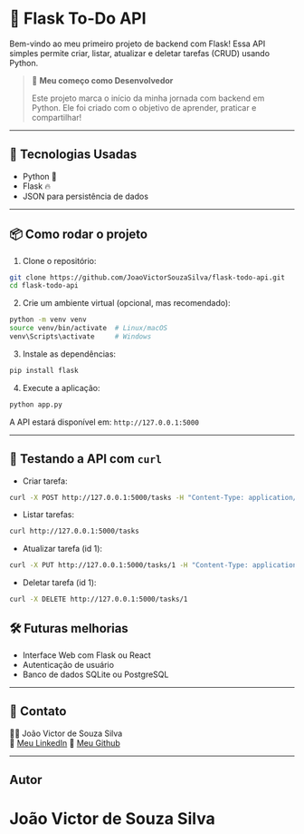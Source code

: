 # 🧠 Flask To-Do API

Bem-vindo ao meu primeiro projeto de backend com Flask! Essa API simples permite criar, listar, atualizar e deletar tarefas (CRUD) usando Python.

> 💬 **Meu começo como Desenvolvedor**
>
> Este projeto marca o início da minha jornada com backend em Python. Ele foi criado com o objetivo de aprender, praticar e compartilhar!

---

## 🚀 Tecnologias Usadas

- Python 🐍
- Flask 🔥
- JSON para persistência de dados

---

## 📦 Como rodar o projeto

1. Clone o repositório:
```bash
git clone https://github.com/JoaoVictorSouzaSilva/flask-todo-api.git
cd flask-todo-api
```

2. Crie um ambiente virtual (opcional, mas recomendado):
```bash
python -m venv venv
source venv/bin/activate  # Linux/macOS
venv\Scripts\activate     # Windows
```

3. Instale as dependências:
```bash
pip install flask
```

4. Execute a aplicação:
```bash
python app.py
```

A API estará disponível em: `http://127.0.0.1:5000`

---

## 🧪 Testando a API com `curl`

- Criar tarefa:
```bash
curl -X POST http://127.0.0.1:5000/tasks -H "Content-Type: application/json" -d "{\"title\": \"Nova tarefa\"}"
```

- Listar tarefas:
```bash
curl http://127.0.0.1:5000/tasks
```

- Atualizar tarefa (id 1):
```bash
curl -X PUT http://127.0.0.1:5000/tasks/1 -H "Content-Type: application/json" -d "{\"done\": true}"
```

- Deletar tarefa (id 1):
```bash
curl -X DELETE http://127.0.0.1:5000/tasks/1
```

## 🛠️ Futuras melhorias
- Interface Web com Flask ou React
- Autenticação de usuário
- Banco de dados SQLite ou PostgreSQL

---

## 📇 Contato

👨‍💻 João Victor de Souza Silva  
🔗 [Meu LinkedIn](https://www.linkedin.com/in/jo%C3%A3o-victor-souza-silva-9a6a2525b/)
🔗 [Meu Github](https://github.com/JoaoVictorSouzaSilva)

---
 
 ## Autor
João Victor de Souza Silva
=======
